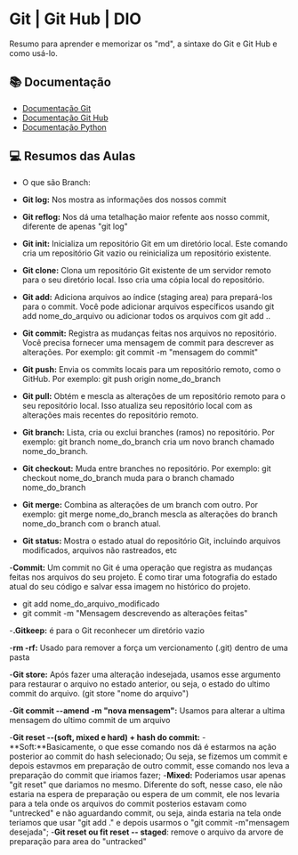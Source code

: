 
# Git | Git Hub | DIO

Resumo para aprender e memorizar os "md", a sintaxe do Git e Git Hub e como usá-lo.

## 📚 Documentação
- [Documentação Git](https://git-scm.com/docs/git/pt_BR)
- [Documentação Git Hub](https://docs.github.com/pt)
- [Documentação Python](https://docs.python.org/pt-br/3.12/tutorial/)

## 💻 Resumos das Aulas

- O que são Branch:

- **Git log:** Nos mostra as informações dos nossos commit

- **Git reflog:** Nos dá uma tetalhação maior refente aos nosso commit, diferente de apenas "git log"

- **Git init:** Inicializa um repositório Git em um diretório local. Este comando cria um repositório Git vazio ou reinicializa um repositório existente.

- **Git clone:** Clona um repositório Git existente de um servidor remoto para o seu diretório local. Isso cria uma cópia local do repositório.

- **Git add:** Adiciona arquivos ao índice (staging area) para prepará-los para o commit. Você pode adicionar arquivos específicos usando git add nome_do_arquivo ou adicionar todos os arquivos com git add ..

- **Git commit:** Registra as mudanças feitas nos arquivos no repositório. Você precisa fornecer uma mensagem de commit para descrever as alterações. Por exemplo: git commit -m "mensagem do commit"

- **Git push:** Envia os commits locais para um repositório remoto, como o GitHub. Por exemplo: git push origin nome_do_branch

- **Git pull:** Obtém e mescla as alterações de um repositório remoto para o seu repositório local. Isso atualiza seu repositório local com as alterações mais recentes do repositório remoto.

- **Git branch:** Lista, cria ou exclui branches (ramos) no repositório. Por exemplo: git branch nome_do_branch cria um novo branch chamado nome_do_branch.

- **Git checkout:** Muda entre branches no repositório. Por exemplo: git checkout nome_do_branch muda para o branch chamado nome_do_branch

- **Git merge:** Combina as alterações de um branch com outro. Por exemplo: git merge nome_do_branch mescla as alterações do branch nome_do_branch com o branch atual.

- **Git status:** Mostra o estado atual do repositório Git, incluindo arquivos modificados, arquivos não rastreados, etc

-**Commit:** Um commit no Git é uma operação que registra as mudanças feitas nos arquivos do seu projeto. É como tirar uma fotografia do estado atual do seu código e salvar essa imagem no histórico do projeto.
- git add nome_do_arquivo_modificado
- git commit -m "Mensagem descrevendo as alterações feitas"

-**.Gitkeep:** é para o Git reconhecer um diretório vazio

-**rm -rf:** Usado para remover a força um vercionamento (.git) dentro de uma pasta

-**Git store:** Após fazer uma alteração indesejada, usamos esse argumento para restaurar o arquivo no estado anterior, ou seja, o estado do ultimo commit do arquivo. (git store "nome do arquivo")

-**Git commit --amend -m "nova mensagem":** Usamos para alterar a ultima mensagem do ultimo commit de um arquivo

-**Git reset --(soft, mixed e hard) + hash do commit:**
 -**Soft:**Basicamente, o que esse comando nos dá é estarmos na ação posterior ao commit do hash selecionado; Ou seja, se fizemos um commit e depois estavmos em preparação de outro commit, esse comando nos leva a preparação do commit que iriamos fazer;
 -**Mixed:** Poderiamos usar apenas "git reset" que dariamos no mesmo. Diferente do soft, nesse caso, ele não estaria na espera de preparação ou espera de um commit, ele nos levaria para a tela onde os arquivos do commit posterios estavam como "untrecked" e não aguardando commit, ou seja, ainda estaria na tela onde teriamos que usar "git add ." e depois  usarmos o "git commit -m"mensagem desejada";
 -**Git reset <file> ou fit reset -- staged<file>**: remove o arquivo da arvore de preparação para area do "untracked"
    
